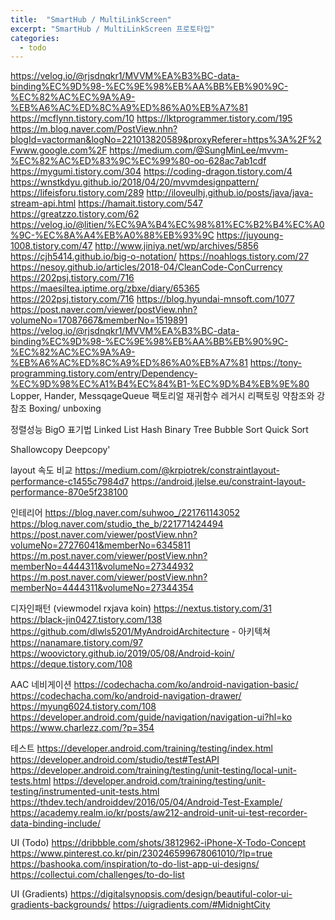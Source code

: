 ```yaml
---
title:  "SmartHub / MultiLinkScreen"
excerpt: "SmartHub / MultiLinkScreen 프로토타입"
categories:
  - todo
---
```


https://velog.io/@rjsdnqkr1/MVVM%EA%B3%BC-data-binding%EC%9D%98-%EC%9E%98%EB%AA%BB%EB%90%9C-%EC%82%AC%EC%9A%A9-%EB%A6%AC%ED%8C%A9%ED%86%A0%EB%A7%81
https://mcflynn.tistory.com/10
https://lktprogrammer.tistory.com/195
https://m.blog.naver.com/PostView.nhn?blogId=vactorman&logNo=221013820589&proxyReferer=https%3A%2F%2Fwww.google.com%2F
https://medium.com/@SungMinLee/mvvm-%EC%82%AC%ED%83%9C%EC%99%80-oo-628ac7ab1cdf
https://mygumi.tistory.com/304
https://coding-dragon.tistory.com/4
https://wnstkdyu.github.io/2018/04/20/mvvmdesignpattern/
https://lifeisforu.tistory.com/289
http://iloveulhj.github.io/posts/java/java-stream-api.html
https://hamait.tistory.com/547
https://greatzzo.tistory.com/62
https://velog.io/@litien/%EC%9A%B4%EC%98%81%EC%B2%B4%EC%A0%9C-%EC%8A%A4%EB%A0%88%EB%93%9C
https://juyoung-1008.tistory.com/47
http://www.jiniya.net/wp/archives/5856
https://cjh5414.github.io/big-o-notation/
https://noahlogs.tistory.com/27
https://nesoy.github.io/articles/2018-04/CleanCode-ConCurrency
https://202psj.tistory.com/716
https://maesiltea.iptime.org/zbxe/diary/65365
https://202psj.tistory.com/716
https://blog.hyundai-mnsoft.com/1077
https://post.naver.com/viewer/postView.nhn?volumeNo=17087667&memberNo=1519891
https://velog.io/@rjsdnqkr1/MVVM%EA%B3%BC-data-binding%EC%9D%98-%EC%9E%98%EB%AA%BB%EB%90%9C-%EC%82%AC%EC%9A%A9-%EB%A6%AC%ED%8C%A9%ED%86%A0%EB%A7%81
https://tony-programming.tistory.com/entry/Dependency-%EC%9D%98%EC%A1%B4%EC%84%B1-%EC%9D%B4%EB%9E%80
Lopper, Hander, MessqageQueue
팩토리얼 재귀함수 
레거시 리팩토링
약참조와 강참조
Boxing/ unboxing

정렬성능 BigO 표기법
Linked List
Hash
Binary Tree
Bubble Sort
Quick Sort

Shallowcopy Deepcopy'


layout 속도 비교
https://medium.com/@krpiotrek/constraintlayout-performance-c1455c7984d7
https://android.jlelse.eu/constraint-layout-performance-870e5f238100



인테리어
https://blog.naver.com/suhwoo_/221761143052
https://blog.naver.com/studio_the_b/221771424494
https://post.naver.com/viewer/postView.nhn?volumeNo=27276041&memberNo=6345811
https://m.post.naver.com/viewer/postView.nhn?memberNo=4444311&volumeNo=27344932
https://m.post.naver.com/viewer/postView.nhn?memberNo=4444311&volumeNo=27344354

디자인패턴 (viewmodel rxjava koin)
https://nextus.tistory.com/31
https://black-jin0427.tistory.com/138
https://github.com/dlwls5201/MyAndroidArchitecture - 아키텍쳐
https://nanamare.tistory.com/97
https://woovictory.github.io/2019/05/08/Android-koin/
https://deque.tistory.com/108

AAC 네비게이션
https://codechacha.com/ko/android-navigation-basic/
https://codechacha.com/ko/android-navigation-drawer/
https://myung6024.tistory.com/108
https://developer.android.com/guide/navigation/navigation-ui?hl=ko
https://www.charlezz.com/?p=354

테스트
https://developer.android.com/training/testing/index.html
https://developer.android.com/studio/test#TestAPI
https://developer.android.com/training/testing/unit-testing/local-unit-tests.html
https://developer.android.com/training/testing/unit-testing/instrumented-unit-tests.html
https://thdev.tech/androiddev/2016/05/04/Android-Test-Example/
https://academy.realm.io/kr/posts/aw212-android-unit-ui-test-recorder-data-binding-include/

UI (Todo)
https://dribbble.com/shots/3812962-iPhone-X-Todo-Concept
https://www.pinterest.co.kr/pin/230246599678061010/?lp=true
https://bashooka.com/inspiration/to-do-list-app-ui-designs/
https://collectui.com/challenges/to-do-list

UI (Gradients)
https://digitalsynopsis.com/design/beautiful-color-ui-gradients-backgrounds/
https://uigradients.com/#MidnightCity
